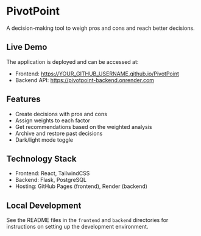 # PivotPoint

A decision-making tool to weigh pros and cons and reach better decisions.

## Live Demo

The application is deployed and can be accessed at:
- Frontend: https://YOUR_GITHUB_USERNAME.github.io/PivotPoint
- Backend API: https://pivotpoint-backend.onrender.com

## Features

- Create decisions with pros and cons
- Assign weights to each factor
- Get recommendations based on the weighted analysis
- Archive and restore past decisions
- Dark/light mode toggle

## Technology Stack

- Frontend: React, TailwindCSS
- Backend: Flask, PostgreSQL
- Hosting: GitHub Pages (frontend), Render (backend)

## Local Development

See the README files in the `frontend` and `backend` directories for instructions on setting up the development environment.

